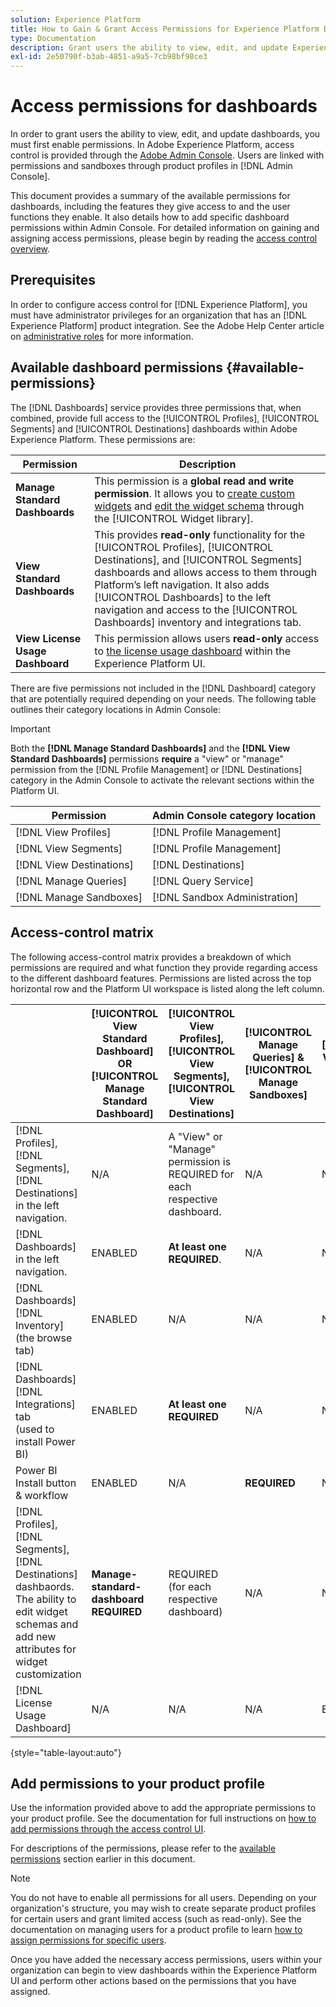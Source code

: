```yaml
---
solution: Experience Platform
title: How to Gain & Grant Access Permissions for Experience Platform Dashboards
type: Documentation
description: Grant users the ability to view, edit, and update Experience Platform dashboards using Adobe Admin Console.
exl-id: 2e50790f-b3ab-4851-a9a5-7cb98bf98ce3
---
```

# Access permissions for dashboards

In order to grant users the ability to view, edit, and update dashboards, you must first enable permissions. In Adobe Experience Platform, access control is provided through the [Adobe Admin Console](https://adminconsole.adobe.com/). Users are linked with permissions and sandboxes through product profiles in [!DNL Admin Console].

This document provides a summary of the available permissions for dashboards, including the features they give access to and the user functions they enable. It also details how to add specific dashboard permissions within Admin Console. For detailed information on gaining and assigning access permissions, please begin by reading the [access control overview](../access-control/home.md).

## Prerequisites

In order to configure access control for [!DNL Experience Platform], you must have administrator privileges for an organization that has an [!DNL Experience Platform] product integration. See the Adobe Help Center article on [administrative roles](https://helpx.adobe.com/enterprise/using/admin-roles.html) for more information.

## Available dashboard permissions {#available-permissions}

The [!DNL Dashboards] service provides three permissions that, when combined, provide full access to the [!UICONTROL Profiles], [!UICONTROL Segments] and [!UICONTROL Destinations] dashboards within Adobe Experience Platform. These permissions are:

| Permission  | Description  |
|---|---|
| **Manage Standard Dashboards**  | This permission is a **global read and write permission**. It allows you to [create custom widgets](./customize/custom-widgets.md) and [edit the widget schema](./customize/edit-schema.md) through the [!UICONTROL Widget library]. |
| **View Standard Dashboards**  | This provides **read-only** functionality for the [!UICONTROL Profiles], [!UICONTROL Destinations], and [!UICONTROL Segments] dashboards and allows access to them through Platform’s left navigation. It also adds [!UICONTROL Dashboards] to the left navigation and access to the [!UICONTROL Dashboards] inventory and integrations tab. |
| **View License Usage Dashboard** | This permission allows users **read-only** access to [the license usage dashboard](./guides/license-usage.md) within the Experience Platform UI. |

There are five permissions not included in the [!DNL Dashboard] category that are potentially required depending on your needs. The following table outlines their category locations in Admin Console:

>[!IMPORTANT]
>
>Both the **[!DNL Manage Standard Dashboards]** and the **[!DNL View Standard Dashboards]** permissions **require** a "view" or "manage" permission from the [!DNL Profile Management] or [!DNL Destinations] category in the Admin Console to activate the relevant sections within the Platform UI.

| Permission | Admin Console category location |
|---|---|
| [!DNL View Profiles]  | [!DNL Profile Management] |
| [!DNL View Segments] | [!DNL Profile Management] |
| [!DNL View Destinations] | [!DNL Destinations] |
| [!DNL Manage Queries]  | [!DNL Query Service] |
| [!DNL Manage Sandboxes]  | [!DNL Sandbox Administration] |

## Access-control matrix

The following access-control matrix provides a breakdown of which permissions are required and what function they provide regarding access to the different dashboard features. Permissions are listed across the top horizontal row and the Platform UI workspace is listed along the left column.  

|   | [!UICONTROL View Standard Dashboard] OR [!UICONTROL Manage Standard Dashboard] | [!UICONTROL View Profiles],<br/>[!UICONTROL View Segments],<br/> [!UICONTROL View Destinations] | [!UICONTROL Manage Queries] & [!UICONTROL Manage Sandboxes] | [!UICONTROL View License Usage Dashboard]  |
|---|---|---|---|---|
| [!DNL Profiles],<br/>[!DNL Segments],<br/>[!DNL Destinations] in the left navigation. | N/A | A "View" or "Manage" permission is REQUIRED for each respective dashboard. | N/A | N/A |
| [!DNL Dashboards] in the left navigation. | ENABLED | **At least one REQUIRED**. | N/A | N/A |
| [!DNL Dashboards] [!DNL Inventory] <br/>(the browse tab) | ENABLED | N/A | N/A | N/A |
| [!DNL Dashboards] [!DNL Integrations] tab <br/>(used to install Power BI) | ENABLED | **At least one REQUIRED** |N/A | N/A |
| Power BI Install button & workflow | ENABLED | N/A | **REQUIRED** | N/A |
| [!DNL Profiles],<br/>[!DNL Segments],<br/>[!DNL Destinations] dashbaords.<br/>The ability to edit widget schemas and add new attributes for widget customization | **Manage-standard-dashboard REQUIRED**  | REQUIRED (for each respective dashboard) | N/A | N/A |
| [!DNL License Usage Dashboard] |  N/A | N/A | N/A | ENABLED |

{style="table-layout:auto"}

## Add permissions to your product profile

Use the information provided above to add the appropriate permissions to your product profile. See the documentation for full instructions on [how to add permissions through the access control UI](../access-control/ui/permissions.md). 

<!-- The following steps illustrate how to add these permissions using Admin Console and grant users access to dashboards in Experience Platform. 

Begin by logging into [Adobe Admin Console](https://adminconsole.adobe.com) and selecting **Products** from the top navigation.

![The Adobe Admin Console UI with Products highlighted in the top navigation bar.](images/admin-console/admin-console-overview.png)

Select **Adobe Experience Platform** from the Experience Cloud dropdown in the left navigation or from the cards listed under *Products and services*. From the Adobe Experience Platform product page, select the product profile that you want to add the dashboard permissions to, or select **New Profile** to create a new product profile.

![The Admin Console Product page displaying the Product Profiles tab.](images/admin-console/products.png)

The selected product profile opens, showing the users associated with that product profile. To manage the permissions for the product profile, select **Permissions**.

![The Admin Console Product page displaying the Permissions tab.](images/admin-console/product-users.png) -->

<!-- ## Add/edit permissions

The **Permissions** tab displays all of the available permissions for the product profile. Locate the **Dashboards** row. To edit the dashboard permissions, select **Edit** on the dashboard row.

![The Adobe Admin Console displaying the permissions tab and highlighting the Dashboards row.](images/admin-console/product-permissions.png)

The **Edit Permissions** dialog opens. See the documentation for complete instructions on [how to add and edit permissions using Admin console](../access-control/ui/permissions.md).  -->

For descriptions of the permissions, please refer to the [available permissions](#available-permissions) section earlier in this document.

>[!NOTE]
>
>You do not have to enable all permissions for all users. Depending on your organization's structure, you may wish to create separate product profiles for certain users and grant limited access (such as read-only). See the documentation on managing users for a product profile to learn [how to assign permissions for specific users](../access-control/ui/users.md).

Once you have added the necessary access permissions, users within your organization can begin to view dashboards within the Experience Platform UI and perform other actions based on the permissions that you have assigned.  
